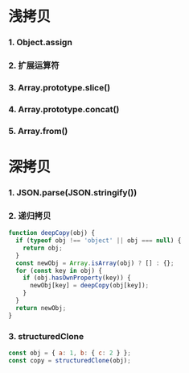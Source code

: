 # 浅拷贝

### 1. Object.assign

### 2. 扩展运算符

### 3. Array.prototype.slice()

### 4. Array.prototype.concat()

### 5. Array.from()  


# 深拷贝

### 1. JSON.parse(JSON.stringify())

### 2. 递归拷贝
```js
function deepCopy(obj) {
  if (typeof obj !== 'object' || obj === null) {
    return obj;
  }
  const newObj = Array.isArray(obj) ? [] : {};
  for (const key in obj) {
    if (obj.hasOwnProperty(key)) {
      newObj[key] = deepCopy(obj[key]);
    }
  }
  return newObj;
}
```

### 3. structuredClone
```js
const obj = { a: 1, b: { c: 2 } };
const copy = structuredClone(obj);
```